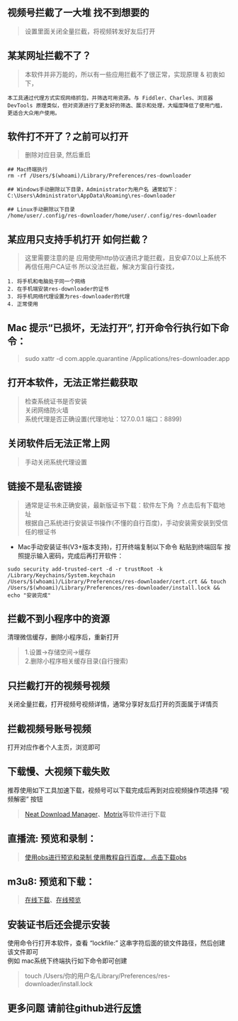 ## 视频号拦截了一大堆 找不到想要的
> 设置里面关闭全量拦截，将视频转发好友后打开

## 某某网址拦截不了？
> 本软件并非万能的，所以有一些应用拦截不了很正常，实现原理 & 初衷如下，
```
本工具通过代理方式实现网络抓包，并筛选可用资源。与 Fiddler、Charles、浏览器 DevTools 原理类似，但对资源进行了更友好的筛选、展示和处理，大幅度降低了使用门槛，更适合大众用户使用。
```

## 软件打不开了？之前可以打开
> 删除对应目录, 然后重启
```
## Mac终端执行
rm -rf /Users/$(whoami)/Library/Preferences/res-downloader

## Windows手动删除以下目录，Administrator为用户名 通常如下：
C:\Users\Administrator\AppData\Roaming\res-downloader

## Linux手动删除以下目录
/home/user/.config/res-downloader/home/user/.config/res-downloader
```

## 某应用只支持手机打开 如何拦截？
> 这里需要注意的是 应用使用http协议通讯才能拦截，且安卓7.0以上系统不再信任用户CA证书 所以没法拦截，解决方案自行查找，
```
1. 将手机和电脑处于同一个网络
2. 在手机端安装res-downloader的证书
3. 将手机网络代理设置为res-downloader的代理
4. 正常使用
```

## Mac 提示“已损坏，无法打开”, 打开命令行执行如下命令：
> sudo xattr -d com.apple.quarantine /Applications/res-downloader.app

## 打开本软件，无法正常拦截获取
> 检查系统证书是否安装  
> 关闭网络防火墙  
> 系统代理是否正确设置(代理地址：127.0.0.1 端口：8899)

## 关闭软件后无法正常上网
> 手动关闭系统代理设置

## 链接不是私密链接
> 通常是证书未正确安装，最新版证书下载：软件左下角 ？点击后有下载地址  
> 根据自己系统进行安装证书操作(不懂的自行百度)，手动安装需安装到受信任的根证书  

- Mac手动安装证书(V3+版本支持)，打开终端复制以下命令 粘贴到终端回车 按照提示输入密码，完成后再打开软件：
```shell
sudo security add-trusted-cert -d -r trustRoot -k /Library/Keychains/System.keychain /Users/$(whoami)/Library/Preferences/res-downloader/cert.crt && touch /Users/$(whoami)/Library/Preferences/res-downloader/install.lock && echo "安装完成"
```

## 拦截不到小程序中的资源
清理微信缓存，删除小程序后，重新打开
> 1.设置->存储空间->缓存  
> 2.删除小程序相关缓存目录(自行搜索)

## 只拦截打开的视频号视频
关闭全量拦截，打开视频号视频详情，通常分享好友后打开的页面属于详情页

## 拦截视频号账号视频
打开对应作者个人主页，浏览即可

## 下载慢、大视频下载失败
推荐使用如下工具加速下载，视频号可以下载完成后再到对应视频操作项选择 “视频解密” 按钮  
> [Neat Download Manager](https://www.neatdownloadmanager.com/index.php/en/)、[Motrix](https://motrix.app/download)等软件进行下载

## 直播流: 预览和录制：
> [使用obs进行预览和录制 使用教程自行百度， 点击下载obs]( https://obsproject.com/)

## m3u8: 预览和下载：
> [在线下载](https://m3u8-down.gowas.cn/)、[在线预览](https://m3u8play.com/)

## 安装证书后还会提示安装
使用命令行打开本软件，查看 “lockfile:” 这串字符后面的锁文件路径，然后创建该文件即可  
例如 mac系统下终端执行如下命令即可创建  
> touch /Users/你的用户名/Library/Preferences/res-downloader/install.lock

## 更多问题 请前往github进行[反馈](https://github.com/putyy/res-downloader/issues)